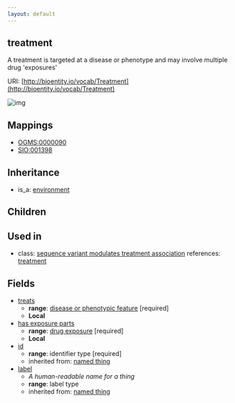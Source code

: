 ```yaml
---
layout: default
---
```


## treatment


A treatment is targeted at a disease or phenotype and may involve multiple drug 'exposures'

URI: [http://bioentity.io/vocab/Treatment](http://bioentity.io/vocab/Treatment)


![img](http://yuml.me/diagram/nofunky/class/%5Benvironment%5D%5E-%5Btreatment%5D%2C%20%5Btreatment%5D-treats%20%3E%5Bdisease%20or%20phenotypic%20feature%5D%2C%20%5Bbiological%20entity%5D%5E-%5Bdisease%20or%20phenotypic%20feature%5D%2C%20%5Bdisease%20or%20phenotypic%20feature%5D-in%20taxon%20%3E%5Borganism%20taxon%5D%2C%20%5Bontology%20class%5D%5E-%5Borganism%20taxon%5D%2C%20%5Btreatment%5D-has%20exposure%20parts%20%3E%5Bdrug%20exposure%5D%2C%20%5Benvironment%5D%5E-%5Bdrug%20exposure%5D)
## Mappings

 * [OGMS:0000090](http://purl.obolibrary.org/obo/OGMS_0000090)
 * [SIO:001398](http://semanticscience.org/resource/SIO_001398)

## Inheritance

 *  is_a: [environment](Environment.html)

## Children


## Used in

 *  class: [sequence variant modulates treatment association](SequenceVariantModulatesTreatmentAssociation.html) references: [treatment](Treatment.html)

## Fields

 * [treats](treats.html)
    * __range__: [disease or phenotypic feature](DiseaseOrPhenotypicFeature.html) [required]
    * __Local__
 * [has exposure parts](has_exposure_parts.html)
    * __range__: [drug exposure](DrugExposure.html) [required]
    * __Local__
 * [id](id.html)
    * __range__: identifier type [required]
    * inherited from: [named thing](NamedThing.html)
 * [label](label.html)
    * _A human-readable name for a thing_
    * __range__: label type
    * inherited from: [named thing](NamedThing.html)
